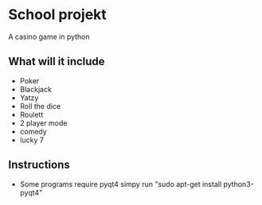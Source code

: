 # School projekt
A casino game in python

## What will it include
- Poker
- Blackjack
- Yatzy
- Roll the dice
- Roulett
- 2 player mode
- comedy
- lucky 7
## Instructions
- Some programs require pyqt4
simpy run "sudo apt-get install python3-pyqt4"
